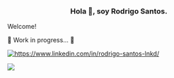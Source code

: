
<h3 align="center">Hola 👋, soy Rodrigo Santos.</h3>

Welcome!

🚧 Work in progress... 🚧

<p align="left">
<a href="https://linkedin .com/in/https://www.linkedin.com/in/rodrigo-santos-lnkd/" target="en blanco"><img align="centro" src="https://raw.githubusercontent.com/rahuldkjain/github-profile-readme-generator/master/src/images/icons/Social/linked-in-alt.svg" alt="https://www.linkedin.com/in/rodrigo-santos-lnkd/" altura = "30px" ancho = "40px" /></a>
</p>




   <p align="left">
   <img src="https://img.shields.io/badge/STATUS-EN%20DESAROLLO-green">
   </p>

